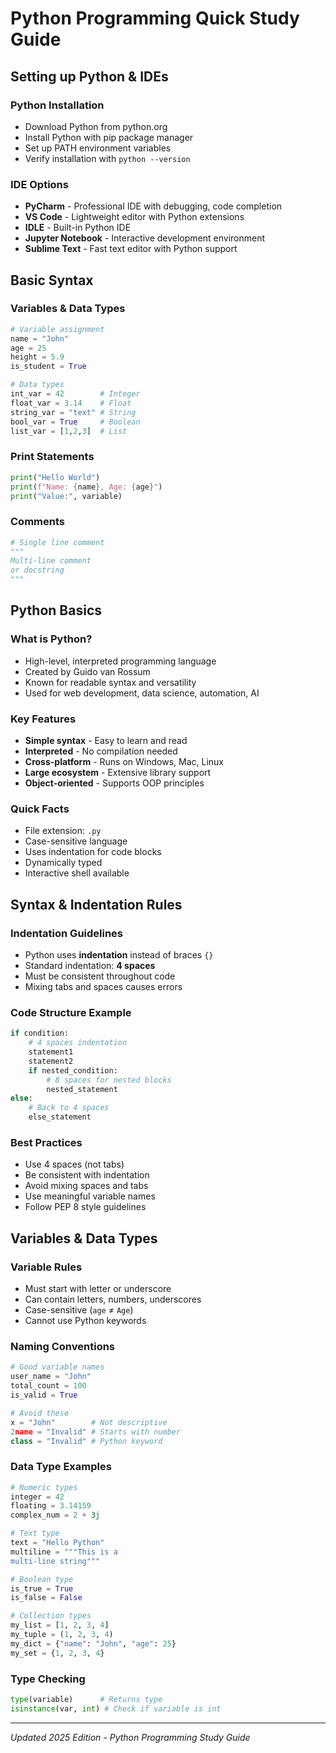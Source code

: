 # Python Programming Quick Study Guide

## Setting up Python & IDEs

### Python Installation
- Download Python from python.org
- Install Python with pip package manager
- Set up PATH environment variables
- Verify installation with `python --version`

### IDE Options
- **PyCharm** - Professional IDE with debugging, code completion
- **VS Code** - Lightweight editor with Python extensions
- **IDLE** - Built-in Python IDE
- **Jupyter Notebook** - Interactive development environment
- **Sublime Text** - Fast text editor with Python support

## Basic Syntax

### Variables & Data Types
```python
# Variable assignment
name = "John"
age = 25
height = 5.9
is_student = True

# Data types
int_var = 42        # Integer
float_var = 3.14    # Float
string_var = "text" # String
bool_var = True     # Boolean
list_var = [1,2,3]  # List
```

### Print Statements
```python
print("Hello World")
print(f"Name: {name}, Age: {age}")
print("Value:", variable)
```

### Comments
```python
# Single line comment
"""
Multi-line comment
or docstring
"""
```

## Python Basics

### What is Python?
- High-level, interpreted programming language
- Created by Guido van Rossum
- Known for readable syntax and versatility
- Used for web development, data science, automation, AI

### Key Features
- **Simple syntax** - Easy to learn and read
- **Interpreted** - No compilation needed
- **Cross-platform** - Runs on Windows, Mac, Linux
- **Large ecosystem** - Extensive library support
- **Object-oriented** - Supports OOP principles

### Quick Facts
- File extension: `.py`
- Case-sensitive language
- Uses indentation for code blocks
- Dynamically typed
- Interactive shell available

## Syntax & Indentation Rules

### Indentation Guidelines
- Python uses **indentation** instead of braces `{}`
- Standard indentation: **4 spaces**
- Must be consistent throughout code
- Mixing tabs and spaces causes errors

### Code Structure Example
```python
if condition:
    # 4 spaces indentation
    statement1
    statement2
    if nested_condition:
        # 8 spaces for nested blocks
        nested_statement
else:
    # Back to 4 spaces
    else_statement
```

### Best Practices
- Use 4 spaces (not tabs)
- Be consistent with indentation
- Avoid mixing spaces and tabs
- Use meaningful variable names
- Follow PEP 8 style guidelines

## Variables & Data Types

### Variable Rules
- Must start with letter or underscore
- Can contain letters, numbers, underscores
- Case-sensitive (`age` ≠ `Age`)
- Cannot use Python keywords

### Naming Conventions
```python
# Good variable names
user_name = "John"
total_count = 100
is_valid = True

# Avoid these
x = "John"        # Not descriptive
2name = "Invalid" # Starts with number
class = "Invalid" # Python keyword
```

### Data Type Examples
```python
# Numeric types
integer = 42
floating = 3.14159
complex_num = 2 + 3j

# Text type
text = "Hello Python"
multiline = """This is a
multi-line string"""

# Boolean type
is_true = True
is_false = False

# Collection types
my_list = [1, 2, 3, 4]
my_tuple = (1, 2, 3, 4)
my_dict = {"name": "John", "age": 25}
my_set = {1, 2, 3, 4}
```

### Type Checking
```python
type(variable)      # Returns type
isinstance(var, int) # Check if variable is int
```

---

*Updated 2025 Edition - Python Programming Study Guide*
